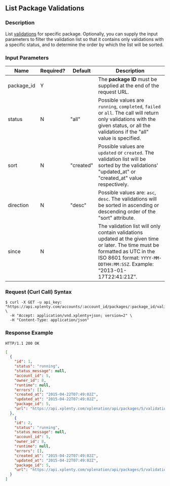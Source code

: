 ## List Package Validations

### Description
List [validations](https://github.com/xplenty/xplenty-api-doc-v2/blob/master/resources/package-validation.md) for specific package.
Optionally, you can supply the input parameters to filter the validation list so that it contains only validations with a specific status, and to determine the order by which the list will be sorted.

### Input Parameters

|Name|Required?|Default|Description|
|----|---------|-------|-----------|
package_id|Y| |The **package ID** must be supplied at the end of the request URL.
status|N|"all"|Possible values are `running`, `completed`, `failed` or `all`. The call will return only validations with the given status, or all the validations if the "all" value is specified.
sort|N|"created"|Possible values are `updated` or `created`. The validation list will be sorted by the validations' "updated_at" or "created_at" value respectively.
direction|N|"desc"|Possible values are: `asc`, `desc`. The validations will be sorted in ascending or descending order of the "sort" attribute.
since|N| |The validation list will only contain validations updated at the given time or later. The time must be formatted as UTC in the ISO 8601 format: `YYYY-MM-DDTHH:MM:SSZ`. Example: “2013-01-17T22:41:21Z”.

### Request (Curl Call) Syntax
```shell
$ curl -X GET -u api_key: "https://api.xplenty.com/accounts/:account_id/packages/:package_id/validations" \
  -H "Accept: application/vnd.xplenty+json; version=2" \
  -H "Content-Type: application/json"
```

### Response Example
```HTTP
HTTP/1.1 200 OK
```

```json
[
  {
    "id": 1,
    "status": "running",
    "status_message": null,
    "account_id": 5,
    "owner_id": 8,
    "runtime": null,
    "errors": [],
    "created_at": "2015-04-22T07:49:02Z",
    "updated_at": "2015-04-22T07:49:02Z",
    "package_id": 5,
    "url": "https://api.xplenty.com/xplenation/api/packages/5/validations/1"
  },
    {
    "id": 2,
    "status": "running",
    "status_message": null,
    "account_id": 5,
    "owner_id": 8,
    "runtime": null,
    "errors": [],
    "created_at": "2015-04-22T07:49:02Z",
    "updated_at": "2015-04-22T07:49:02Z",
    "package_id": 5,
    "url": "https://api.xplenty.com/xplenation/api/packages/5/validations/2"
  }
]
```
